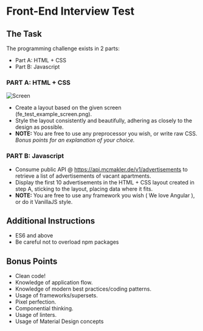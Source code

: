 # Front-End Interview Test

## The Task

The programming challenge exists in 2 parts:
* Part A: HTML + CSS
* Part B: Javascript

### PART A: HTML + CSS

![Screen](https://raw.githubusercontent.com/mcmakler/frontend-code-challenge/master/assets/fe_test_example_screen.png)

* Create a layout based on the given screen (fe_test_example_screen.png).
* Style the layout consistently and beautifully, adhering as closely to the design as possible.
* **NOTE:** You are free to use any preprocessor you wish, or write raw CSS. *Bonus points for an explanation of your choice.*

### PART B: Javascript

* Consume public API @ https://api.mcmakler.de/v1/advertisements to retrieve a list of advertisements of vacant apartments.
* Display the first 10 advertisements in the HTML + CSS layout created in step A, sticking to the layout, placing data where it fits.
* **NOTE:** You are free to use any framework you wish ( We love Angular ), or do it VanillaJS style.

## Additional Instructions

* ES6 and above
* Be careful not to overload npm packages

## Bonus Points

* Clean code!
* Knowledge of application flow.
* Knowledge of modern best practices/coding patterns.
* Usage of frameworks/supersets.
* Pixel perfection.
* Componential thinking.
* Usage of linters.
* Usage of Material Design concepts

